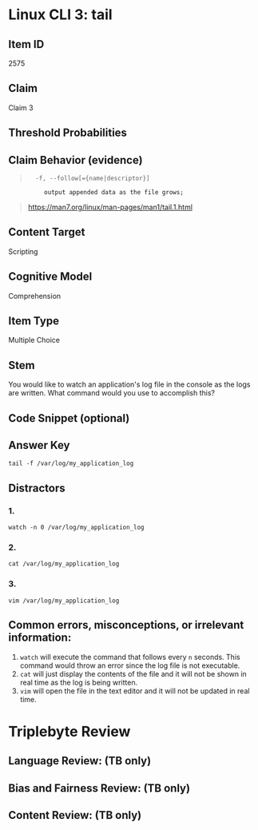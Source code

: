 # Linux CLI 3: tail

## Item ID
2575

## Claim
Claim 3

## Threshold Probabilities

## Claim Behavior (evidence)
>       -f, --follow[={name|descriptor}]
              output appended data as the file grows;

> https://man7.org/linux/man-pages/man1/tail.1.html

## Content Target
Scripting

## Cognitive Model
Comprehension

## Item Type
Multiple Choice

## Stem
You would like to watch an application's log file in the console as the logs are written. What command would you use to accomplish this?

## Code Snippet (optional)

## Answer Key
`tail -f /var/log/my_application_log`

## Distractors
### 1.
`watch -n 0 /var/log/my_application_log`

### 2.
`cat /var/log/my_application_log`

### 3.
`vim /var/log/my_application_log`

## Common errors, misconceptions, or irrelevant information:
1. `watch` will execute the command that follows every `n` seconds. This command would throw an error since the log file is not executable.
2. `cat` will just display the contents of the file and it will not be shown in real time as the log is being written.
3. `vim` will open the file in the text editor and it will not be updated in real time.

# Triplebyte Review

## Language Review: (TB only)

## Bias and Fairness Review: (TB only)

## Content Review: (TB only)
